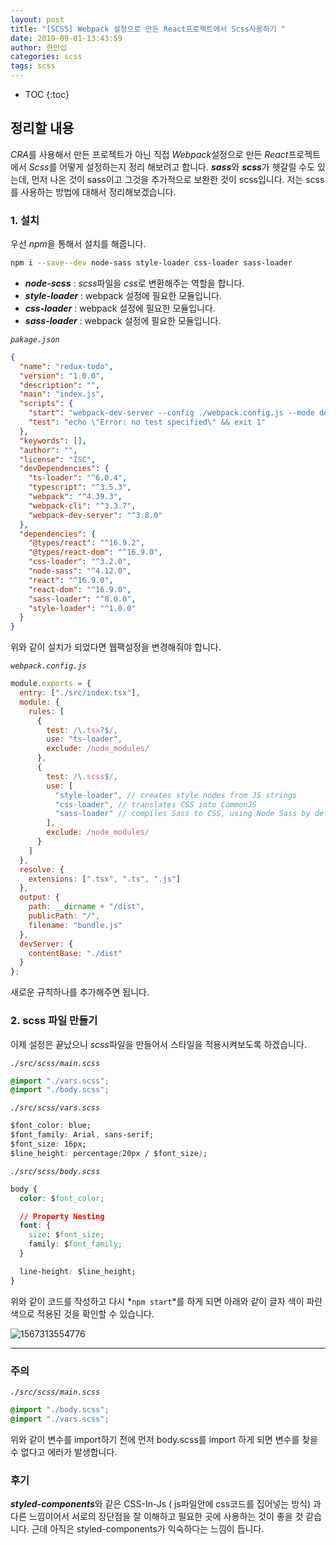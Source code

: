 ```yaml
---
layout: post
title: "[SCSS] Webpack 설정으로 만든 React프로젝트에서 Scss사용하기 "
date: 2019-09-01-13:43:59
author: 한만섭
categories: scss
tags: scss
---
```




* TOC
{:toc}


## 정리할 내용

*CRA*를 사용해서 만든 프로젝트가 아닌 직접 *Webpack*설정으로 만든 *React*프로젝트에서 *Scss*를 어떻게 설정하는지 정리 해보려고 합니다. ***sass***와 ***scss***가 헷갈릴 수도 있는데, 먼저 나온 것이 sass이고 그것을 추가적으로 보완한 것이 scss입니다. 저는 scss를 사용하는 방법에 대해서 정리해보겠습니다.

### 1. 설치

우선 *npm*을 통해서 설치를 해줍니다.

```bash
npm i --save--dev node-sass style-loader css-loader sass-loader
```

- _**node-scss**_ : *scss*파일을 *css*로 변환해주는 역할을 합니다.
- _**style-loader**_ : webpack 설정에 필요한 모듈입니다.
- _**css-loader**_ : webpack 설정에 필요한 모듈입니다.
- _**sass-loader**_ : webpack 설정에 필요한 모듈입니다.

_`pakage.json`_

```json
{
  "name": "redux-todo",
  "version": "1.0.0",
  "description": "",
  "main": "index.js",
  "scripts": {
    "start": "webpack-dev-server --config ./webpack.config.js --mode development ",
    "test": "echo \"Error: no test specified\" && exit 1"
  },
  "keywords": [],
  "author": "",
  "license": "ISC",
  "devDependencies": {
    "ts-loader": "^6.0.4",
    "typescript": "^3.5.3",
    "webpack": "^4.39.3",
    "webpack-cli": "^3.3.7",
    "webpack-dev-server": "^3.8.0"
  },
  "dependencies": {
    "@types/react": "^16.9.2",
    "@types/react-dom": "^16.9.0",
    "css-loader": "^3.2.0",
    "node-sass": "^4.12.0",
    "react": "^16.9.0",
    "react-dom": "^16.9.0",
    "sass-loader": "^8.0.0",
    "style-loader": "^1.0.0"
  }
}
```

위와 같이 설치가 되었다면 웹팩설정을 변경해줘야 합니다.

_`webpack.config.js`_

```js
module.exports = {
  entry: ["./src/index.tsx"],
  module: {
    rules: [
      {
        test: /\.tsx?$/,
        use: "ts-loader",
        exclude: /node_modules/
      },
      {
        test: /\.scss$/,
        use: [
          "style-loader", // creates style nodes from JS strings
          "css-loader", // translates CSS into CommonJS
          "sass-loader" // compiles Sass to CSS, using Node Sass by default
        ],
        exclude: /node_modules/
      }
    ]
  },
  resolve: {
    extensions: [".tsx", ".ts", ".js"]
  },
  output: {
    path: __dirname + "/dist",
    publicPath: "/",
    filename: "bundle.js"
  },
  devServer: {
    contentBase: "./dist"
  }
};
```

새로운 규칙하나를 추가해주면 됩니다.

<script async src="https://pagead2.googlesyndication.com/pagead/js/adsbygoogle.js"></script>
<ins class="adsbygoogle"
     style="display:block; text-align:center;"
     data-ad-layout="in-article"
     data-ad-format="fluid"
     data-ad-client="ca-pub-4877378276818686"
     data-ad-slot="9095928724"></ins>

<script>
     (adsbygoogle = window.adsbygoogle || []).push({});
</script>

### 2. scss 파일 만들기

이제 설정은 끝났으니 *scss*파일을 만들어서 스타일을 적용시켜보도록 하겠습니다.

_`./src/scss/main.scss`_

```css
@import "./vars.scss";
@import "./body.scss";
```

_`./src/scss/vars.scss`_

```css
$font_color: blue;
$font_family: Arial, sans-serif;
$font_size: 16px;
$line_height: percentage(20px / $font_size);
```

_`./src/scss/body.scss`_

```css
body {
  color: $font_color;

  // Property Nesting
  font: {
    size: $font_size;
    family: $font_family;
  }

  line-height: $line_height;
}
```

위와 같이 코드를 작성하고 다시 *`npm start`*를 하게 되면 아래와 같이 글자 색이 파란색으로 적용된 것을 확인할 수 있습니다.

![1567313554776](../../../../assets/image/1567313554776.png)

---

### 주의

_`./src/scss/main.scss`_

```css
@import "./body.scss";
@import "./vars.scss";
```

위와 같이 변수를 import하기 전에 먼저 body.scss를 import 하게 되면 변수를 찾을 수 없다고 에러가 발생합니다.

### 후기

***styled-components***와 같은 CSS-In-Js ( js파일안에 css코드를 집어넣는 방식) 과 다른 느낌이어서 서로의 장단점을 잘 이해하고 필요한 곳에 사용하는 것이 좋을 것 같습니다. 근데 아직은 styled-components가 익숙하다는 느낌이 듭니다.
